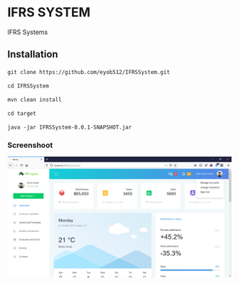 # IFRS SYSTEM

IFRS Systems

## Installation

`git clone https://github.com/eyob512/IFRSSystem.git`

`cd IFRSSystem`

`mvn clean install`

`cd target`

`java -jar IFRSSystem-0.0.1-SNAPSHOT.jar`

### Screenshoot
![Dashboard](img/dashboard.PNG "Dashboard")
